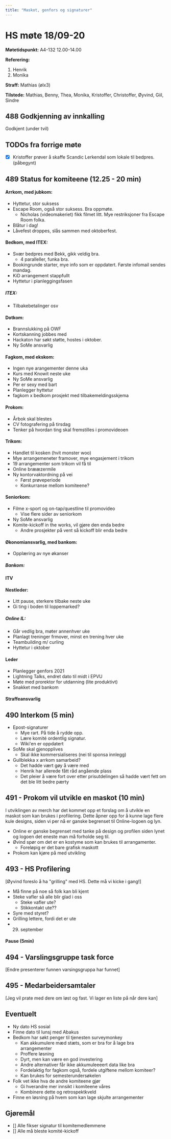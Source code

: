 ```yaml
---
title: "Maskot, genfors og signaturer"
---
```


# HS møte 18/09-20  

**Møtetidspunkt:** A4-132 12.00-14.00  

**Referering:**  

1. Henrik  
2. Monika  

**Straff:**   Mathias (ølx3)

**Tilstede:**   Mathias, Benny, Thea, Monika, Kristoffer, Christoffer, Øyvind, Giil, Sindre

## 488 Godkjenning av innkalling
Godkjent (under tvil)

## TODOs fra forrige møte
- [x] Kristoffer prøver å skaffe Scandic Lerkendal som lokale til bedpres.
(påbegynt)

## 489 Status for komiteene (12.25 - 20 min)

#### Arrkom, med jubkom:   
- Hyttetur, stor suksess
- Escape Room, også stor suksess. Bra oppmøte. 
    - Nicholas (videomakeriet) fikk filmet litt. Mye restriksjoner fra Escape Room folka. 
- Blåtur i dag!
- Låvefest droppes, slås sammen med oktoberfest. 

#### Bedkom, med ITEX:
- Svær bedpres med Bekk, gikk veldig bra. 
    - 4 paralleller, funka bra.
- Bookingrunde starter, mye info som er oppdatert. Første infomail sendes mandag.
- KiD arrangement stappfullt
- Hyttetur i planleggingsfasen

##### ITEX: 
- Tilbakebetalinger osv 

#### Dotkom:
- Brannslukking på OWF
- Kortskanning jobbes med
- Hackaton har søkt støtte, hostes i oktober. 
- Ny SoMe ansvarlig

#### Fagkom, med ekskom:
- Ingen nye arangementer denne uka
- Kurs med Knowit neste uke
- Ny SoMe ansvarlig
- Per er sexy med bart
- Planlegger hyttetur
- fagkom x bedkom prosjekt med tilbakemeldingsskjema

#### Prokom: 
- Årbok skal blestes
- CV fotografering på tirsdag
- Tenker på hvordan ting skal fremstilles i promovideoen

#### Trikom:
- Handlet til kosken (hvit monster woo)
- Mye arrangemeneter framover, mye engasjement i trikom
- 19 arrangementer som trikom vil få til
- Online brææzermile 
- Ny kontorvaktordning på vei
    - Først prøveperiode
    - Konkurranse mellom komiteene?


#### Seniorkom:
- Filme x-sport og on-tap/questline til promovideo
    - Vise flere sider av seniorkom
- Ny SoMe ansvarlig
- Komite-kickoff in the works, vil gjøre den enda bedre
    - Andre prosjekter på vent så kickoff blir enda bedre


#### Økonomiansvarlig, med bankom:  
- Opplæring av nye økanser


##### Bankom:


#### ITV


#### Nestleder:
- Litt pause, sterkere tilbake neste uke
- Gi ting i boden til loppemarked?


##### Online IL:  
- Går vedlig bra, møter annenhver uke
- Planlagt treninger frmover, minst en trening hver uke
- Teambuilding m/ curling
- Hyttetur i oktober


#### Leder  
- Planlegger genfors 2021 
- Lightning Talks, endret dato til midt i EPVU
- Møte med prorektor for utdanning (lite produktivt)
- Snakket med bankom

#### Straffeansvarlig  

## 490 Interkom (5 min)
- Epost-signaturer
    - Mye rart. På tide å rydde opp. 
    - Lære komité ordentlig signatur. 
    - Wiki'en er oppdatert
- SoMe skal gjenopplives
    - Skal ikke kommersialiseres (nei til sponsa innlegg)
- Gullblekka x arrkom samarbeid?
    - Det hadde vært gøy å være med 
    - Henrik har allerede fått råd angående plass 
    - Det pleier å være fort over etter prisutdelingen så hadde vært fett om det ble litt bedre pærty 

## 491 - Prokom vil utvikle en maskot (10 min)
I utviklingen av merch har det kommet opp et forslag om å utvikle en maskot som kan brukes i profilering. Dette åpner opp for å kunne lage flere kule designs, siden vi per nå er ganske begrenset til Online-logoen og lyn. 

- Online er ganske begrenset med tanke på design og profilen siden lynet og logoen det eneste man må forholde seg til. 
- Øvind spør om det er en kostyme som kan brukes til arrangamenter. 
    - Foreløpig er det bare grafisk maskott 
- Prokom kan kjøre på med utvikling

## 493 - HS Profilering
[Øyvind foreslo å ha "grilling" med HS. Dette må vi kicke i gang!]

- Må finne på noe så folk kan bli kjent
- Steke vafler så alle blir glad i oss
    - Steke vafler ute?
    - Stikkontakt ute??
- Syre med styret?
- Grilling lettere, fordi det er ute
- 29. september

#### Pause (5min) 

## 494 - Varslingsgruppe task force
[Endre presenterer funnen varsingsgruppa har funnet]

## 495 - Medarbeidersamtaler
[Jeg vil prate med dere om løst og fast. Vi lager en liste på når dere kan]
 

## Eventuelt
- Ny dato HS sosial
- Finne dato til lunsj med Abakus
- Bedkom har søkt penger til tjenesten surveymonkey
    - Kan akkumulere mæd stæts, som er bra for å lage bra arrangementer
    - Proffere løsning
    - Dyrt, men kan være en god investering
    - Andre alternativer får ikke akkumuleeeert data like bra
    - Fordelaktig for fagkom også, fordele utgiftene mellom komiteer?
    - Kan brukes for semesterundersøkelen
- Folk vet ikke hva de andre komiteene gjør
    - Gi hverandre mer innsikt i komiteene våres
    - Kombinere dette og retrospektkveld
- Finne en løsning på hvem som kan lage skjulte arrangementer

## Gjøremål


- [] Alle fikser signatur til komitemedlemmene
- [] Alle må bleste komité-kickoff